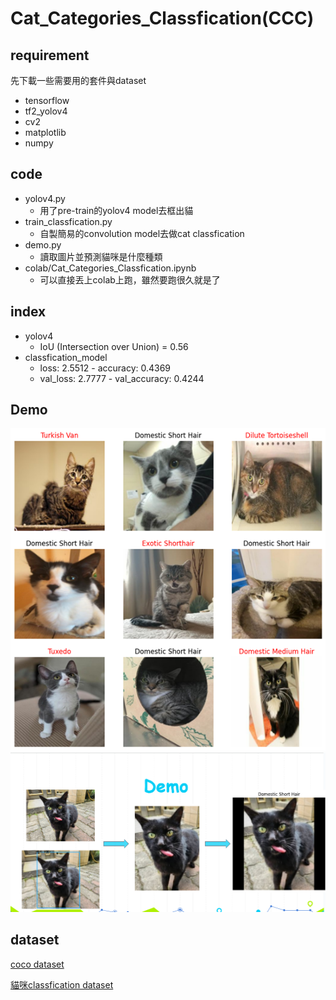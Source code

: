 # Cat_Categories_Classfication(CCC)

## requirement
先下載一些需要用的套件與dataset
- tensorflow
- tf2_yolov4
- cv2
- matplotlib
- numpy

## code
- yolov4.py
  - 用了pre-train的yolov4 model去框出貓
- train_classfication.py
  - 自製簡易的convolution model去做cat classfication
- demo.py
  - 讀取圖片並預測貓咪是什麼種類
- colab/Cat_Categories_Classfication.ipynb
  - 可以直接丟上colab上跑，雖然要跑很久就是了  

## index
- yolov4 
  - IoU (Intersection over Union) = 0.56
- classfication_model
  - loss: 2.5512 - accuracy: 0.4369
  - val_loss: 2.7777 - val_accuracy: 0.4244

## Demo
![](https://github.com/doudou030/Cat_Categories_Classfication/blob/main/img/demo.png?raw=true)
![](https://github.com/doudou030/Cat_Categories_Classfication/blob/main/img/single_demo.png?raw=true)

## dataset
[coco dataset](https://cocodataset.org/#home)

[貓咪classfication dataset](https://www.kaggle.com/datasets/denispotapov/cat-breeds-dataset-cleared)
